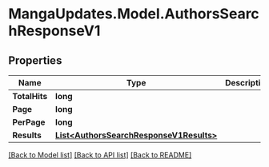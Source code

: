 # MangaUpdates.Model.AuthorsSearchResponseV1

## Properties

Name | Type | Description | Notes
------------ | ------------- | ------------- | -------------
**TotalHits** | **long** |  | [optional] 
**Page** | **long** |  | [optional] 
**PerPage** | **long** |  | [optional] 
**Results** | [**List&lt;AuthorsSearchResponseV1Results&gt;**](AuthorsSearchResponseV1Results.md) |  | [optional] 

[[Back to Model list]](../README.md#documentation-for-models) [[Back to API list]](../README.md#documentation-for-api-endpoints) [[Back to README]](../README.md)

